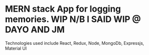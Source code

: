 # MERN stack App for logging memories. WIP N/B I SAID WIP @ DAYO AND JM

Technologies used include React, Redux, Node, MongoDb, Expressjs, Material UI
